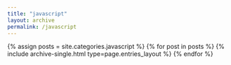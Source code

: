 ```yaml
---
title: "javascript"
layout: archive
permalink: /javascript
---
```



{% assign posts = site.categories.javascript %}
{% for post in posts %} {% include archive-single.html type=page.entries_layout %} {% endfor %}